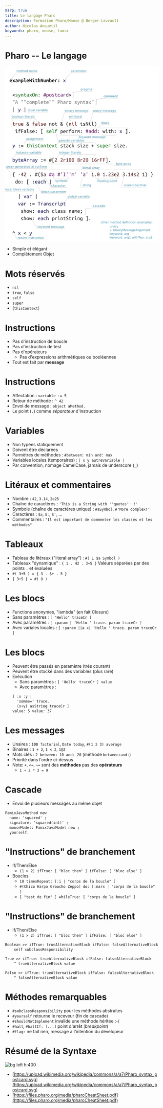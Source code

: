 ```yaml
---
marp: true
title: Le langage Pharo
description: Formation Pharo/Moose @ Berger-Levrault
author: Nicolas Anquetil
keywords: pharo, moose, famix
---
```

<!-- headingDivider: 1 -->
<!-- paginate: true -->
<!-- footer: "Pharo -- Le langage" -->

# Pharo -- Le langage

![bg right h:700](./Images/pharoSyntax.png)

- Simple et élégant
- Complètement Objet

# Mots réservés

- `nil`
- `true`, `false`
- `self`
- `super`
- (`thisContext`)

# Instructions

- Pas d'instruction de boucle
- Pas d'instruction de test
- Pas d'opérateurs
  - Pas d'expressions arithmétiques ou booléennes
- Tout est fait par **message**

# Instructions

- Affectation : `variable := 5`
- Retour de  méthode : `^ 42`
- Envoi de message : `object aMethod.`
- Le point (`.`) comme *séparateur* d'instruction

# Variables

- Non typées statiquement
- Doivent être déclarées
- Parmètres de méthodes : `#between: min and: max`
- Variables locales (temporaires) : `| x y autreVariable |`
- Par convention, nomage CamelCase, jamais de underscore (`_`)

# Litéraux et commentaires

- Nombre : `42`, `3.14`, `2e25`
- Chaîne de caractères : `'This is a String with ''quotes'' !'`
- Symbole (chaîne de caractères unique) : `#aSymbol`, `#'More complex!'`
- Caractères : `$a`, `$:`, `$'`, ...
- Commentaires : `"Il est important de commenter les classes et les méthodes"`


# Tableaux

- Tableau de litéraux ("literal array") : `#( 1 $a Symbol )`
- Tableaux "dynamique" : `{ 1 . 42 . 3+5 }`
Valeurs séparées par des points `.` et évaluées
- `#( 3+5 ) = { 3 . $+ . 5 }`
- `{ 3+5 } = #( 8 )`

# Les blocs

- Functions anonymes, "lambda" (en fait Closure)
- Sans paramètres : `[ 'Hello' traceCr ]`
- Avec paramètres : `[ :param | 'Hello ' trace. param traceCr ]`
- Avec variales locales : `[ :param ||a x| 'Hello ' trace. param traceCr ]`

# Les blocs

- Peuvent être passés en paramètre (très courant)
- Peuvent être stocké dans des variables (plus rare)
- Exécution
  - Sans paramètres : `[ 'Hello' traceCr ] value`
  - Avec paramètres :
  ```
  [ :x :y |
    'somme=' trace.
    (x+y) asString traceCr ]
  value: 5 value: 37
  ```

# Les messages

- Unaires : `100 factorial`, `Date today`, `#(1 2 3) average`
- Binaires : `1 + 2`, `1 < 2`, `1@2`
- Mots clés : `2 between: 10 and: 20` (méthode `between:and:`)
- Priorité dans l'ordre ci-dessus
- Note: `+`, `<=`, `~=` sont des **méthodes** pas des **opérateurs**
  - `1 + 2 * 3 = 9`

# Cascade

- Envoi de plusieurs messages au même objet
```St
FamixJavaMethod new
  name: 'squared' ;
  signature: 'squared(int)' ;
  mooseModel: FamixJavaModel new ;
  yourself.
```

# "Instructions" de branchement

- If/Then/Else 
  - `(1 > 2) ifTrue: [ "bloc then" ] ifFalse: [ "bloc else" ]`
- Boucles
  - `10 timesRepeat: [:i | "corps de la boucle" ]`
  - `#(Chico Harpo Groucho Zeppo) do: [:marx | "corps de la boucle" ]`
  - `[ "test de fin" ] whileTrue: [ "corps de la boucle" ]`

# "Instructions" de branchement

- If/Then/Else 
  - `(1 > 2) ifTrue: [ "bloc then" ] ifFalse: [ "bloc else" ]`

```St
Boolean >> ifTrue: trueAlternativeBlock ifFalse: falseAlternativeBlock
	self subclassResponsibility
```
```St
True >> ifTrue: trueAlternativeBlock ifFalse: falseAlternativeBlock
	^ trueAlternativeBlock value
```
```St
False >> ifTrue: trueAlternativeBlock ifFalse: falseAlternativeBlock 
	^ falseAlternativeBlock value
```

# Méthodes remarquables

- `#subclassResponsibility` pour les méthodes abstraites
- `#yourself` retourne le receveur (fin de cascade)
- `#shouldNotImplement` invalide une méthode héritée :-(
-  `#halt`, `#haltIf: [...]` point d'arrêt (*breakpoint*)
- `#flag:` ne fait rien, message à l'intention du dévelopeur

# Résumé de la Syntaxe

![bg left h:400](https://upload.wikimedia.org/wikipedia/commons/a/a7/Pharo_syntax_postcard.svg)

- [https://upload.wikimedia.org/wikipedia/commons/a/a7/Pharo_syntax_postcard.svg](https://upload.wikimedia.org/wikipedia/commons/a/a7/Pharo_syntax_postcard.svg)
- [https://files.pharo.org/media/pharoCheatSheet.pdf](https://files.pharo.org/media/pharoCheatSheet.pdf)